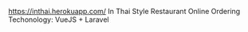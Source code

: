 https://inthai.herokuapp.com/
In Thai Style Restaurant
Online Ordering
Techonology: VueJS + Laravel
